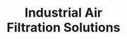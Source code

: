---
layout: industries-index.njk
title: Industrial Air <br> Filtration Solutions
seo:
  page_title: Industrial Air Filtration Systems for Your Industry
  description: Duroair engineers end-to-end industrial air solutions to shield your specific industry processes from dust or fumes
show_in_menu: 'true'
nav_sort: 2000
---